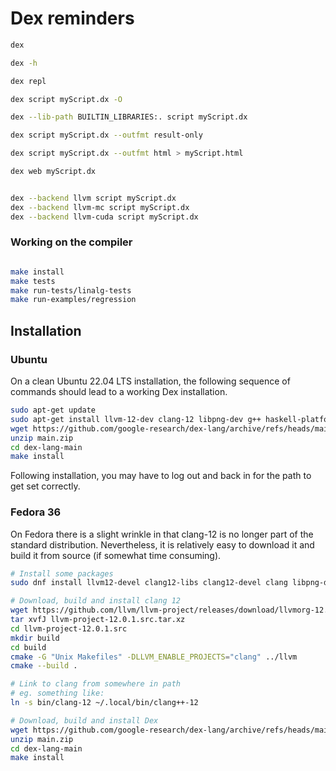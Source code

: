 # Dex reminders


```bash
dex

dex -h

dex repl

dex script myScript.dx -O

dex --lib-path BUILTIN_LIBRARIES:. script myScript.dx

dex script myScript.dx --outfmt result-only 

dex script myScript.dx --outfmt html > myScript.html

dex web myScript.dx


dex --backend llvm script myScript.dx
dex --backend llvm-mc script myScript.dx
dex --backend llvm-cuda script myScript.dx

```

### Working on the compiler

```bash

make install
make tests
make run-tests/linalg-tests
make run-examples/regression


```

## Installation

### Ubuntu

On a clean Ubuntu 22.04 LTS installation, the following sequence of commands should lead to a working Dex installation.

```bash
sudo apt-get update
sudo apt-get install llvm-12-dev clang-12 libpng-dev g++ haskell-platform haskell-stack pkg-config
wget https://github.com/google-research/dex-lang/archive/refs/heads/main.zip
unzip main.zip
cd dex-lang-main
make install
```
Following installation, you may have to log out and back in for the path to get set correctly.

### Fedora 36

On Fedora there is a slight wrinkle in that clang-12 is no longer part of the standard distribution. Nevertheless, it is relatively easy to download it and build it from source (if somewhat time consuming).

```bash
# Install some packages
sudo dnf install llvm12-devel clang12-libs clang12-devel clang libpng-devel haskell-platform cmake

# Download, build and install clang 12
wget https://github.com/llvm/llvm-project/releases/download/llvmorg-12.0.1/llvm-project-12.0.1.src.tar.xz
tar xvfJ llvm-project-12.0.1.src.tar.xz
cd llvm-project-12.0.1.src
mkdir build
cd build
cmake -G "Unix Makefiles" -DLLVM_ENABLE_PROJECTS="clang" ../llvm
cmake --build .

# Link to clang from somewhere in path
# eg. something like:
ln -s bin/clang-12 ~/.local/bin/clang++-12

# Download, build and install Dex
wget https://github.com/google-research/dex-lang/archive/refs/heads/main.zip
unzip main.zip
cd dex-lang-main
make install
```


